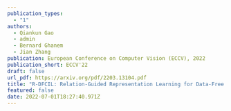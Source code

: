 ```yaml
---
publication_types:
  - "1"
authors:
  - Qiankun Gao
  - admin
  - Bernard Ghanem
  - Jian Zhang
publication: European Conference on Computer Vision (ECCV), 2022
publication_short: ECCV'22
draft: false
url_pdf: https://arxiv.org/pdf/2203.13104.pdf
title: "R-DFCIL: Relation-Guided Representation Learning for Data-Free Class Incremental Learning"
featured: false
date: 2022-07-01T18:27:40.971Z
---
```

